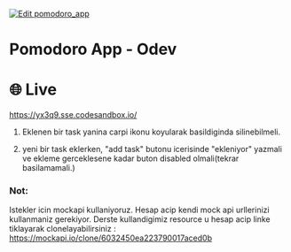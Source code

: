 [![Edit pomodoro_app](https://codesandbox.io/static/img/play-codesandbox.svg)](https://codesandbox.io/s/github/81-javascript-bootcamp/6hafta-odev-fatihcandev/tree/main/?fontsize=14&hidenavigation=1&theme=dark)

# Pomodoro App - Odev

# 🌐 Live 
https://yx3q9.sse.codesandbox.io/

1. Eklenen bir task yanina carpi ikonu koyularak basildiginda silinebilmeli.

2. yeni bir task eklerken, "add task" butonu icerisinde "ekleniyor" yazmali ve ekleme gerceklesene kadar buton disabled olmali(tekrar basilamamali.)

### Not:
Istekler icin mockapi kullaniyoruz. Hesap acip kendi mock api urllerinizi kullanmaniz gerekiyor. Derste kullandigimiz resource u hesap acip linke tiklayarak clonelayabilirsiniz : https://mockapi.io/clone/6032450ea223790017aced0b
